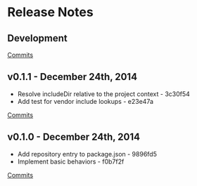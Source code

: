 # Release Notes

## Development

[Commits](https://github.com/walmartlabs/circus-stylus/compare/v0.1.1...master)

## v0.1.1 - December 24th, 2014
- Resolve includeDir relative to the project context - 3c30f54
- Add test for vendor include lookups - e23e47a

[Commits](https://github.com/walmartlabs/circus-stylus/compare/v0.1.0...v0.1.1)

## v0.1.0 - December 24th, 2014
- Add repository entry to package.json - 9896fd5
- Implement basic behaviors - f0b7f2f

[Commits](https://github.com/walmartlabs/circus-stylus/compare/2c1ca4a...v0.1.0)
